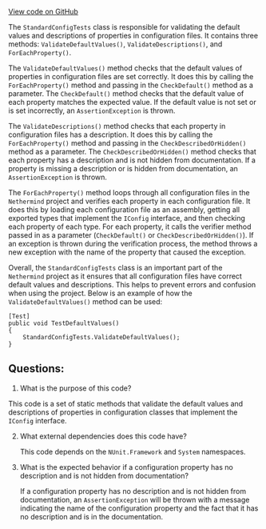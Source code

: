 [View code on GitHub](https://github.com/nethermindeth/nethermind/Nethermind.Config.Test/StandardConfigTests.cs)

The `StandardConfigTests` class is responsible for validating the default values and descriptions of properties in configuration files. It contains three methods: `ValidateDefaultValues()`, `ValidateDescriptions()`, and `ForEachProperty()`. 

The `ValidateDefaultValues()` method checks that the default values of properties in configuration files are set correctly. It does this by calling the `ForEachProperty()` method and passing in the `CheckDefault()` method as a parameter. The `CheckDefault()` method checks that the default value of each property matches the expected value. If the default value is not set or is set incorrectly, an `AssertionException` is thrown.

The `ValidateDescriptions()` method checks that each property in configuration files has a description. It does this by calling the `ForEachProperty()` method and passing in the `CheckDescribedOrHidden()` method as a parameter. The `CheckDescribedOrHidden()` method checks that each property has a description and is not hidden from documentation. If a property is missing a description or is hidden from documentation, an `AssertionException` is thrown.

The `ForEachProperty()` method loops through all configuration files in the `Nethermind` project and verifies each property in each configuration file. It does this by loading each configuration file as an assembly, getting all exported types that implement the `IConfig` interface, and then checking each property of each type. For each property, it calls the verifier method passed in as a parameter (`CheckDefault()` or `CheckDescribedOrHidden()`). If an exception is thrown during the verification process, the method throws a new exception with the name of the property that caused the exception.

Overall, the `StandardConfigTests` class is an important part of the `Nethermind` project as it ensures that all configuration files have correct default values and descriptions. This helps to prevent errors and confusion when using the project. Below is an example of how the `ValidateDefaultValues()` method can be used:

```
[Test]
public void TestDefaultValues()
{
    StandardConfigTests.ValidateDefaultValues();
}
```
## Questions: 
 1. What is the purpose of this code?
   
   This code is a set of static methods that validate the default values and descriptions of properties in configuration classes that implement the `IConfig` interface.

2. What external dependencies does this code have?
   
   This code depends on the `NUnit.Framework` and `System` namespaces.

3. What is the expected behavior if a configuration property has no description and is not hidden from documentation?
   
   If a configuration property has no description and is not hidden from documentation, an `AssertionException` will be thrown with a message indicating the name of the configuration property and the fact that it has no description and is in the documentation.